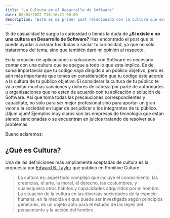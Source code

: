 ```yaml
---
title: "La Cultura en el Desarrollo de Software"
date: 08/03/2022 T18:16:21-06:00
description: 'Este es mi primer post relacionado con la cultura que existe en Desarrollo Web y como esta influye en la sociedad.'
---
```


Si de casualidad te surgio la curiosidad o tienes la duda de **¿Sí existe o no una cultura en Desarrollo de Software?** Haz encontrado el post que te puede ayudar a aclarar tus dudas o saciar tu curiosidad, ya que no sólo trataremos del tema, sino que también daré mi opinión al respecto.

En la creación de aplicaciones o soluciones con Software es necesario contar con una cultura que se apegue a todo lo que esta implica. Es de suma importancia que tu codigo vaya dirigido a un público objetivo, pero es aún más importante que tomes en consideración que tu codigo este acorde a la cultura de tu público objetivo. El considerar la cultura de tu público te va a evitar muchas sanciones y dolores de cabeza por parte de autoridades u organizaciones que no esten de acuerdo con tu aplicación o solución de Software. Así que toma todas las precauciones correspondientes y capacitate, no sólo para ser mejor profesional sino para aportar un gran valor a la sociedad en lugar de perjudicar a los integrantes de tu público. ¡Ujum ujum! Ejemplos muy claros son las empresas de tecnología que estan siendo sancionadas o se encuentran en juicios tratando de resolver sus problemas.
 
Bueno aclaremos:
## ¿Qué es Cultura?
Una de las definiciones más ampliamente aceptadas de cultura es la propuesta por [Edward B. Taylor](https://es.wikipedia.org/wiki/Edward_Burnett_Tylor) que publicó en Primitive Culture.
  > La cultura es: aquel todo complejo que incluye el conocimiento, las creencias, el arte, la moral, el derecho, las costumbres, y cualesquiera otros hábitos y capacidades adquiridos por el hombre. La situación de la cultura en las diversas sociedades de la especie humana, en la medida en que puede ser investigada según principios generales, es un objeto apto para el estudio de las leyes del pensamiento y la acción del hombre.
